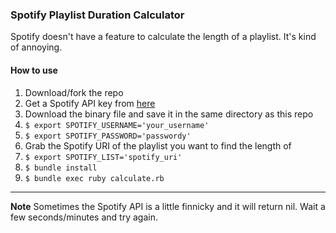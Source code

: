 ### Spotify Playlist Duration Calculator

Spotify doesn't have a feature to calculate the length of a playlist. It's kind of annoying.

#### How to use

1. Download/fork the repo
2. Get a Spotify API key from [here](https://developer.spotify.com/technologies/libspotify/keys/)
3. Download the binary file and save it in the same directory as this repo
4. ```$ export SPOTIFY_USERNAME='your_username'```
5. ```$ export SPOTIFY_PASSWORD='passwordy'```
6. Grab the Spotify URI of the playlist you want to find the length of
7. ```$ export SPOTIFY_LIST='spotify_uri'```
8. ```$ bundle install```
9. ```$ bundle exec ruby calculate.rb```

---

**Note** Sometimes the Spotify API is a little finnicky and it will return nil. Wait a few seconds/minutes and try again.